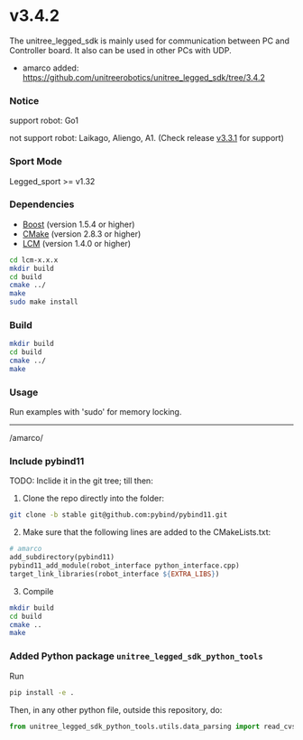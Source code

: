 # v3.4.2
The unitree_legged_sdk is mainly used for communication between PC and Controller board.
It also can be used in other PCs with UDP.
* amarco added: https://github.com/unitreerobotics/unitree_legged_sdk/tree/3.4.2

### Notice
support robot: Go1

not support robot: Laikago, Aliengo, A1. (Check release [v3.3.1](https://github.com/unitreerobotics/unitree_legged_sdk/releases/tag/v3.3.1) for support)

### Sport Mode
Legged_sport >= v1.32

### Dependencies
* [Boost](http://www.boost.org) (version 1.5.4 or higher)
* [CMake](http://www.cmake.org) (version 2.8.3 or higher)
* [LCM](https://lcm-proj.github.io) (version 1.4.0 or higher)
```bash
cd lcm-x.x.x
mkdir build
cd build
cmake ../
make
sudo make install
```

### Build
```bash
mkdir build
cd build
cmake ../
make
```

### Usage
Run examples with 'sudo' for memory locking.


---
/amarco/

### Include pybind11
TODO: Inclide it in the git tree; till then:
1. Clone the repo directly into the folder:
```bash
git clone -b stable git@github.com:pybind/pybind11.git
```
2. Make sure that the following lines are added to the CMakeLists.txt:
```makefile
# amarco
add_subdirectory(pybind11)
pybind11_add_module(robot_interface python_interface.cpp)
target_link_libraries(robot_interface ${EXTRA_LIBS})
```
3. Compile
```bash
mkdir build
cd build
cmake ..
make
```


### Added Python package `unitree_legged_sdk_python_tools`
Run
```bash
pip install -e .
```
Then, in any other python file, outside this repository, do:
```python
from unitree_legged_sdk_python_tools.utils.data_parsing import read_cvs_file
```

